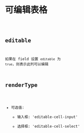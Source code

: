 # 可编辑表格

<code src="./AySearchTableEditDemo.tsx" />

## editable

如果在 field 设置 `editable` 为 `true`，则表示此列可以编辑

## renderType

- 可选值:
  - 输入框: 'editable-cell-input'
  - 选择框: 'editable-cell-select'
